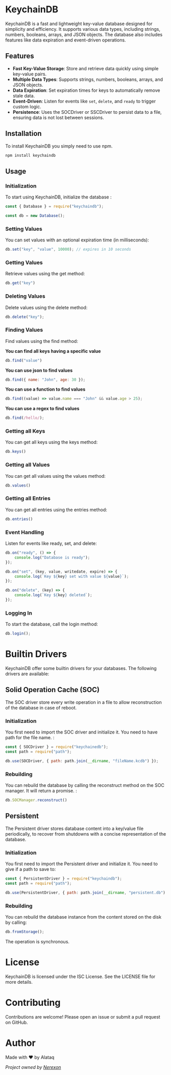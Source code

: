 # KeychainDB

KeychainDB is a fast and lightweight key-value database designed for simplicity and efficiency. It supports various data types, including strings, numbers, booleans, arrays, and JSON objects. The database also includes features like data expiration and event-driven operations.

## Features

- **Fast Key-Value Storage**: Store and retrieve data quickly using simple key-value pairs.
- **Multiple Data Types**: Supports strings, numbers, booleans, arrays, and JSON objects.
- **Data Expiration**: Set expiration times for keys to automatically remove stale data.
- **Event-Driven**: Listen for events like `set`, `delete`, and `ready` to trigger custom logic.
- **Persistence**: Uses the SOCDriver or SSCDriver to persist data to a file, ensuring data is not lost between sessions.

## Installation

To install KeychainDB you simply need to use npm.

```bash
npm install keychaindb
```

## Usage
### Initialization
To start using KeychainDB, initialize the database :

```js
const { Database } = require("keychaindb");

const db = new Database();
```
### Setting Values
You can set values with an optional expiration time (in milliseconds):

```js
db.set("key", "value", 10000); // expires in 10 seconds
```

### Getting Values
Retrieve values using the get method:

```js
db.get("key")
```
### Deleting Values
Delete values using the delete method:

```js
db.delete("key");
```

### Finding Values
Find values using the find method:

**You can find all keys having a specific value**

```js
db.find("value")
```

**You can use json to find values**

```js
db.find({ name: "John", age: 30 });
```

**You can use a function to find values**

```js
db.find((value) => value.name === "John" && value.age > 25);
```

**You can use a regex to find values**

```js
db.find(/hello/);
```

### Getting all Keys
You can get all keys using the keys method:

```js
db.keys()
```

### Getting all Values
You can get all values using the values method:
```js
db.values()
```

### Getting all Entries
You can get all entries using the entries method:

```js
db.entries()
```

### Event Handling
Listen for events like ready, set, and delete:

```js
db.on("ready", () => {
    console.log("Database is ready");
});

db.on("set", (key, value, writedate, expire) => {
    console.log(`Key ${key} set with value ${value}`);
});

db.on("delete", (key) => {
    console.log(`Key ${key} deleted`);
});
```

### Logging In
To start the database, call the login method:

```js
db.login();
```

# Builtin Drivers
KeychainDB offer some builtin drivers for your databases. The following drivers are available:

## Solid Operation Cache (SOC)
The SOC driver store every write operation in a file to allow reconstruction of the database in case of reboot.

### Initialization
You first need to import the SOC driver and initialize it. You need to have path for the file name. :

```js
const { SOCDriver } = require("keychainedb");
const path = require("path");

db.use(SOCDriver, { path: path.join(__dirname, "fileName.kcdb") });
```

### Rebuilding
You can rebuild the database by calling the reconstruct method on the SOC manager. It will return a promise. :

```js
db.SOCManager.reconstruct()
```

## Persistent
The Persistent driver stores database content into a key/value file periodically, to recover from shutdowns
with a concise representation of the database.

### Initialization
You first need to import the Persistent driver and initialize it. You need to give if a path to save to:

```js
const { PersistentDriver } = require("keychaindb");
const path = require("path");

db.use(PersistentDriver, { path: path.join(__dirname, "persistent.db") });
```

### Rebuilding
You can rebuild the database instance from the content stored on the disk by calling:
```js
db.fromStorage();
```

The operation is synchronous.

# License
KeychainDB is licensed under the ISC License. See the LICENSE file for more details.

# Contributing
Contributions are welcome! Please open an issue or submit a pull request on GitHub.

# Author
Made with ❤️ by Alataq

*Project owned by [Nerexon](https://nerexon.com/)*

